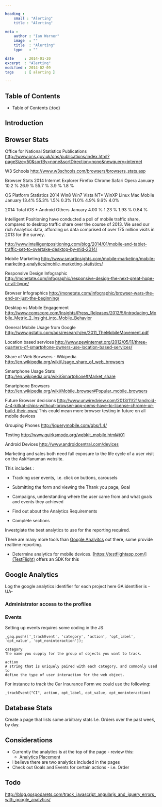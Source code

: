 ```yaml
---

heading :
    small : "Alerting"
    title : "Alerting"

meta :
    author : "Ian Warner"
    image  : ""
    title  : "Alerting"
    type   : ""

date     : 2014-01-20
excerpt  : "Alerting"
modified : 2014-02-09
tags     : [ alerting ]

---
```


## Table of Contents

* Table of Contents
{:toc}

## Introduction

## Browser Stats
Office for National Statistics Publications
http://www.ons.gov.uk/ons/publications/index.html?pageSize=50&sortBy=none&sortDirection=none&newquery=internet

W3 Schools
http://www.w3schools.com/browsers/browsers_stats.asp

Browser Stats
2014    Internet Explorer   Firefox Chrome  Safari  Opera
January 10.2 %              26.9 %  55.7 %  3.9 %   1.8 %

OS Platform Statistics
2014    Win8    Win7    Vista   NT*    WinXP   Linux   Mac   Mobile
January 13.4%   55.3%   1.5%    0.3%   11.0%   4.9%    9.6%  4.0%

2014    Total   iOS *   Android Others
January 4.00 %  1.23 %  1.93 %  0.84 %

Intelligent Positioning have conducted a poll of mobile traffic share, compared
to desktop traffic share over the course of 2013. We used our rich Analytics
data, affording us data comprised of over 175 million visits in 2013 for the survey.

http://www.intelligentpositioning.com/blog/2014/01/mobile-and-tablet-traffic-set-to-overtake-desktop-by-mid-2014/

Mobile Marketing
http://www.smartinsights.com/mobile-marketing/mobile-marketing-analytics/mobile-marketing-statistics/

Responsive Design Infographic
http://monetate.com/infographic/responsive-design-the-next-great-hope-or-all-hype/

Browser Infographics
http://monetate.com/infographic/browser-wars-the-end-or-just-the-beginning/

Desktop vs Mobile Engagement
http://www.comscore.com/Insights/Press_Releases/2012/5/Introducing_Mobile_Metrix_2_Insight_into_Mobile_Behavior

General Mobile Usage from Google
http://www.gstatic.com/ads/research/en/2011_TheMobileMovement.pdf

Location based services
http://www.pewinternet.org/2012/05/11/three-quarters-of-smartphone-owners-use-location-based-services/

Share of Web Borwsers - Wikipedia
http://en.wikipedia.org/wiki/Usage_share_of_web_browsers

Smartphone Usage Stats
http://en.wikipedia.org/wiki/Smartphone#Market_share

Smartphone Browsers
http://en.wikipedia.org/wiki/Mobile_browser#Popular_mobile_browsers

Future Browser decisions
http://www.unwiredview.com/2013/11/21/android-4-4-kitkat-ships-without-browser-app-oems-have-to-license-chrome-or-build-their-own/
This could mean more browser testing in future on all mobile devices

Grouping Phones
http://jquerymobile.com/gbs/1.4/

Testing
http://www.quirksmode.org/webkit_mobile.html#t01

Android Devices
http://www.androidcentral.com/devices

Marketing and sales both need full exposure to the life cycle of a user visit on
the AskHanuman website.

This includes :

* Tracking user events, i.e. click on buttons, carousels
* Submitting the form and viewing the Thank you page, Goal
* Campaigns, understanding where the user came from and what goals and events they achieved

* Find out about the Analytics Requirements
* Complete sections

Investgiate the best analytics to use for the reporting required.

There are many more tools than [Google Analyitcs](http://www.google.co.uk/analytics/)
out there, some provide realtime reporting.

* Determine analytics for mobile devices. [https://testflightapp.com/](TestFlight)
offers an SDK for this

## Google Analytics

Log the google analytics identifier for each project here
GA identifier is - UA-

### Administrator access to the profiles

### Events

Setting up events requires some coding in the JS

    _gaq.push(['_trackEvent', 'category', 'action', 'opt_label', 'opt_value', 'opt_noninteraction']);

    category
    The name you supply for the group of objects you want to track.

    action
    A string that is uniquely paired with each category, and commonly used to
    define the type of user interaction for the web object.

For instance to track the Car Insurance Form we could use the following:

    _trackEvent("CI", action, opt_label, opt_value, opt_noninteraction)

## Database Stats

Create a page that lists some arbitrary stats
I.e. Orders over the past week, by day.

## Considerations

* Currently the analytics is at the top of the page - review this:
    * [Analytics Placement](https://developers.google.com/analytics/devguides/collection/gajs/gaTrackingOverview)
* I believe there are two analytics included in the pages
* Check out Goals and Events for certain actions - i.e. Order

## Todo

http://blog.gospodarets.com/track_javascript_angularjs_and_jquery_errors_with_google_analytics/